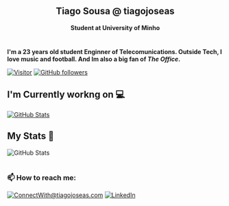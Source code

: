 <h2 align='center'><b>Tiago Sousa @ tiagojoseas</b></h2>
<p align='center'><b>Student at University of Minho</b></p>

#

**I'm a 23 years old student Enginner of Telecomunications. Outside Tech, I love music and football. And Im also a big fan of *The Office*.**
 
[![Visitor](https://visitor-badge.laobi.icu/badge?page_id=tiagojoseas.tiagojoseas)](https://github.com/tiagojoseas) [![GitHub followers](https://img.shields.io/github/followers/tiagojoseas.svg?style=social&label=Follow)](https://github.com/tiagojoseas?tab=followers)

## **I'm Currently workng on** 💻

<a href="https://github.com/tiagojoseas/MyPass">
    <img src="https://github-readme-stats.vercel.app/api/pin/?username=tiagojoseas&repo=MyPass&theme=dark" alt="GitHub Stats" />
</a>

## **My Stats** 👀 
<img src="https://github-readme-stats.vercel.app/api?username=tiagojoseas&show_icons=true&theme=dark" alt="GitHub Stats" /> 

#
### 📫 **How to reach me:**

<a href="mailto:tiagojoseas@gmail.com">![ConnectWith@tiagojoseas.com](https://img.shields.io/badge/Gmail-D14836?style=for-the-badge&logo=gmail&logoColor=white)</a> 
<a href="https://www.linkedin.com/in/tiagojoseas/">![LinkedIn](https://img.shields.io/badge/LinkedIn-0077B5?style=for-the-badge&logo=linkedin&logoColor=white)</a>
